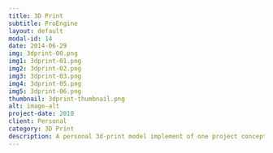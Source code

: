 ```yaml
---
title: 3D Print
subtitle: ProEngine
layout: default
modal-id: 14
date: 2014-06-29
img: 3dprint-00.png
img1: 3dprint-01.png
img2: 3dprint-02.png
img3: 3dprint-03.png
img4: 3dprint-05.png
img5: 3dprint-06.png
thumbnail: 3dprint-thumbnail.png
alt: image-alt
project-date: 2010
client: Personal
category: 3D Print
description: A personal 3d-print model implement of one project concept.
---
```

